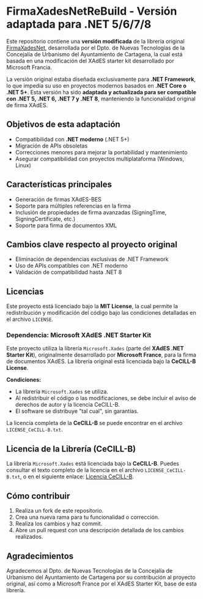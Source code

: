 # FirmaXadesNetReBuild - Versión adaptada para .NET 5/6/7/8

Este repositorio contiene una **versión modificada** de la librería original [FirmaXadesNet](https://github.com/ctt-gob-es/FirmaXadesNet), desarrollada por el Dpto. de Nuevas Tecnologías de la Concejalía de Urbanismo del Ayuntamiento de Cartagena, la cual está basada en una modificación del XAdES starter kit desarrollado por Microsoft Francia.

La versión original estaba diseñada exclusivamente para **.NET Framework**, lo que impedía su uso en proyectos modernos basados en **.NET Core o .NET 5+**. Esta versión ha sido **adaptada y actualizada para ser compatible con .NET 5, .NET 6, .NET 7 y .NET 8**, manteniendo la funcionalidad original de firma XAdES.

## Objetivos de esta adaptación

- Compatibilidad con **.NET moderno** (.NET 5+)
- Migración de APIs obsoletas 
- Correcciones menores para mejorar la portabilidad y mantenimiento
- Asegurar compatibilidad con proyectos multiplataforma (Windows, Linux)

## Características principales

- Generación de firmas XAdES-BES
- Soporte para múltiples referencias en la firma
- Inclusión de propiedades de firma avanzadas (SigningTime, SigningCertificate, etc.)
- Soporte para firma de documentos XML

## Cambios clave respecto al proyecto original

- Eliminación de dependencias exclusivas de .NET Framework
- Uso de APIs compatibles con .NET moderno
- Validación de compatibilidad hasta .NET 8

## Licencias

Este proyecto está licenciado bajo la **MIT License**, la cual permite la redistribución y modificación del código bajo las condiciones detalladas en el archivo `LICENSE`.

### Dependencia: Microsoft XAdES .NET Starter Kit

Este proyecto utiliza la librería `Microsoft.Xades` (parte del **XAdES .NET Starter Kit**), originalmente desarrollado por **Microsoft France**, para la firma de documentos XAdES. La librería original está licenciada bajo la **CeCILL-B License**.

**Condiciones:**
- La librería `Microsoft.Xades` se utiliza.
- Al redistribuir el código o las modificaciones, se debe incluir el aviso de derechos de autor y la licencia CeCILL-B.
- El software se distribuye "tal cual", sin garantías.

La licencia completa de la **CeCILL-B** se puede encontrar en el archivo `LICENSE_CeCILL-B.txt`.

## Licencia de la Librería (CeCILL-B)

La librería `Microsoft.Xades` está licenciada bajo la **CeCILL-B**. Puedes consultar el texto completo de la licencia en el archivo `LICENSE_CeCILL-B.txt`, o en el siguiente enlace: [Licencia CeCILL-B](http://www.cecill.info/).

## Cómo contribuir

1. Realiza un fork de este repositorio.
2. Crea una nueva rama para tu funcionalidad o corrección.
3. Realiza los cambios y haz commit.
4. Abre un pull request con una descripción detallada de los cambios realizados.

## Agradecimientos

Agradecemos al Dpto. de Nuevas Tecnologías de la Concejalía de Urbanismo del Ayuntamiento de Cartagena por su contribución al proyecto original, así como a Microsoft France por el XAdES Starter Kit, base de esta librería.
